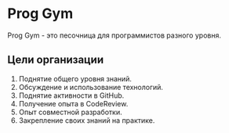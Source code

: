 # Prog Gym
Prog Gym - это песочница для программистов разного уровня. 

## Цели организации
1. Поднятие общего уровня знаний.
1. Обсуждение и использование технологий.
1. Поднятие активности в GitHub.
1. Получение опыта в CodeReview.
1. Опыт совместной разработки. 
1. Закрепление своих знаний на практике.
